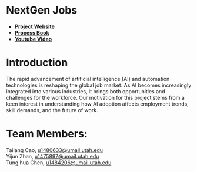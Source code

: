 # NextGen Jobs

- **[Project Website](https://dataviscourse2024.github.io/NextGen-Jobs/)**
- **[Process Book](https://drive.google.com/file/d/1R12dOstF1qV4PSJB2mAI3vURTr_BbkLh/view?usp=sharing)**
- **[Youtube Video](https://youtu.be/oFIskRJ4TX0)**

# Introduction
The rapid advancement of artificial intelligence (AI) and automation technologies is reshaping the global job market. As AI becomes increasingly integrated into various industries, it brings both opportunities and challenges for the workforce. Our motivation for this project stems from a keen interest in understanding how AI adoption affects employment trends, skill demands, and the future of work.

# Team Members:
Tailang Cao, u1480633@umail.utah.edu
<br/>
Yijun Zhan, u1475897@umail.utah.edu
<br/>
Tung hua Chen, u1484206@umail.utah.edu




